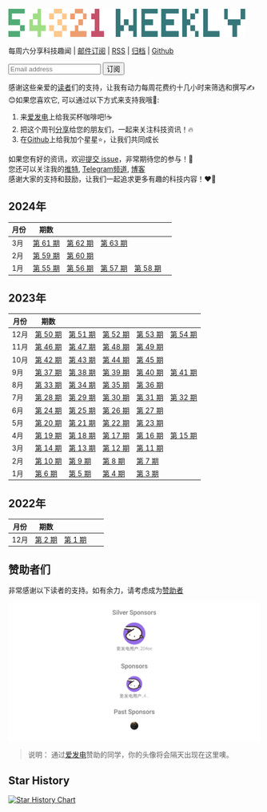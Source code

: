 ![54321 Weekly](https://github.com/versun/54321-Weekly/blob/main/img/54321.png?raw=true)


每周六分享科技趣闻 | [邮件订阅](https://newsletter.versun.me/subscription/form) | [RSS](https://54321.versun.me/feed) | [归档](https://github.com/versun/54321-Weekly/releases) | [Github](https://github.com/versun/54321-Weekly)
<div id='form'><form method="post" action="https://newsletter.versun.me/subscription/form" class="listmonk-form">
        <div>
            <input type="hidden" name="nonce" />
            <input type="email" name="email" required placeholder="Email address" />
            <input id="61939" type="checkbox" name="l" checked value="61939eed-8b6f-40b6-abf5-d35e563a8a06" hidden />
            <input type="submit" value="订阅" />
        </div>
    </form></div>

感谢这些亲爱的[读者](#%E8%B5%9E%E5%8A%A9%E8%80%85%E4%BB%AC)们的支持，让我有动力每周花费约十几小时来筛选和撰写✍️ \
😊如果您喜欢它, 可以通过以下方式来支持我哦🎉: 
1. 来[爱发电](https://afdian.net/a/versun)上给我买杯咖啡吧!☕ 
2. 把这个周刊[分享](https://54321.versun.me)给您的朋友们，一起来关注科技资讯！🔥 
3. 在[Github](https://github.com/versun/54321-Weekly)上给我加个星星⭐，让我们共同成长 


如果您有好的资讯，欢迎[提交 issue](https://github.com/versun/54321-Weekly/issues)，非常期待您的参与！📝 \
您还可以关注我的[推特](https://twitter.com/VersunPan), [Telegram频道](https://t.me/+0hAhZfrPJGo1YmI9), [博客](https://blog.versun.me)\
感谢大家的支持和鼓励，让我们一起追求更多有趣的科技内容！❤️💪


## 2024年
| 月份 | 期数 | | | | |
| --- | --- | --- | --- | --- | --- |
| 3月 | [第 61 期](https://54321.versun.me/61) | [第 62 期](https://54321.versun.me/62) | [第 63 期](https://54321.versun.me/63) |
| 2月 | [第 59 期](https://54321.versun.me/59) | [第 60 期](https://54321.versun.me/60) |
| 1月 | [第 55 期](https://54321.versun.me/55) |  [第 56 期](https://54321.versun.me/56) |  [第 57 期](https://54321.versun.me/57) | [第 58 期](https://54321.versun.me/58) |
## 2023年
| 月份 | 期数 | | | | |
| --- | --- | --- | --- | --- | --- |
| 12月 | [第 50 期](https://54321.versun.me/50) | [第 51 期](https://54321.versun.me/51) | [第 52 期](https://54321.versun.me/52) | [第 53 期](https://54321.versun.me/53) | [第 54 期](https://54321.versun.me/54) |
| 11月 | [第 46 期](https://54321.versun.me/46) | [第 47 期](https://54321.versun.me/47) | [第 48 期](https://54321.versun.me/48) | [第 49 期](https://54321.versun.me/49) |
| 10月 | [第 42 期](https://54321.versun.me/42) | [第 43 期](https://54321.versun.me/43) | [第 44 期](https://54321.versun.me/44) | [第 45 期](https://54321.versun.me/45) |
| 9月 | [第 37 期](https://54321.versun.me/37) | [第 38 期](https://54321.versun.me/38) | [第 39 期](https://54321.versun.me/39) | [第 40 期](https://54321.versun.me/40) |  [第 41 期](https://54321.versun.me/41) |
| 8月 | [第 33 期](https://54321.versun.me/33) | [第 34 期](https://54321.versun.me/34) | [第 35 期](https://54321.versun.me/35) | [第 36 期](https://54321.versun.me/36) |
| 7月 | [第 28 期](https://54321.versun.me/28) | [第 29 期](https://54321.versun.me/29) | [第 30 期](https://54321.versun.me/30) | [第 31 期](https://54321.versun.me/31) | [第 32 期](https://54321.versun.me/32) |
| 6月 | [第 24 期](https://54321.versun.me/24) | [第 25 期](https://54321.versun.me/25) | [第 26 期](https://54321.versun.me/26) | [第 27 期](https://54321.versun.me/27) |
| 5月 | [第 20 期](https://54321.versun.me/20) | [第 21 期](https://54321.versun.me/21) | [第 22 期](https://54321.versun.me/22) | [第 23 期](https://54321.versun.me/23) |
| 4月 | [第 19 期](https://54321.versun.me/19) | [第 18 期](https://54321.versun.me/18)  |  [第 17 期](https://54321.versun.me/17)  |  [第 16 期](https://54321.versun.me/16)  |  [第 15 期](https://54321.versun.me/15) |
| 3月 | [第 14 期](https://54321.versun.me/14) | [第 13 期](https://54321.versun.me/13)  |  [第 12 期](https://54321.versun.me/12) | [第 11 期](https://54321.versun.me/11) |
| 2月 | [第 10 期](https://54321.versun.me/10) | [第 9 期](https://54321.versun.me/9)  |  [第 8 期](https://54321.versun.me/8) | [第 7 期](https://54321.versun.me/7) |
| 1月 | [第 6 期](https://54321.versun.me/6) | [第 5 期](https://54321.versun.me/5)  |  [第 4 期](https://54321.versun.me/4) |  [第 3 期](https://54321.versun.me/3) |
## 2022年
| 月份 | 期数 | | | |
| --- | --- | --- | --- | --- |
| 12月 | [第 2 期](https://54321.versun.me/2) |  [第 1 期](https://54321.versun.me/1) |

## 赞助者们
非常感谢以下读者的支持。如有余力，请考虑成为[赞助者](https://afdian.net/a/versun)

<p align="center">
  <a href="https://raw.githubusercontent.com/versun/54321-Weekly/main/scripts/sponsorkit/sponsorkit/sponsors.svg">
    <img src='https://raw.githubusercontent.com/versun/54321-Weekly/main/scripts/sponsorkit/sponsorkit/sponsors.svg'/>
  </a>
</p>

> 说明： 通过[爱发电](https://afdian.net/a/versun)赞助的同学，你的头像将会隔天出现在这里噢。

## Star History

[![Star History Chart](https://api.star-history.com/svg?repos=versun/54321-Weekly&type=Date)](https://star-history.com/#versun/54321-Weekly&Date)


